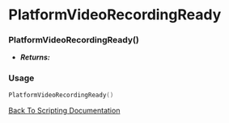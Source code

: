# PlatformVideoRecordingReady

### PlatformVideoRecordingReady()
- ***Returns:*** 

### Usage

```Lua
PlatformVideoRecordingReady()
```


[Back To Scripting Documentation](../README.md)
